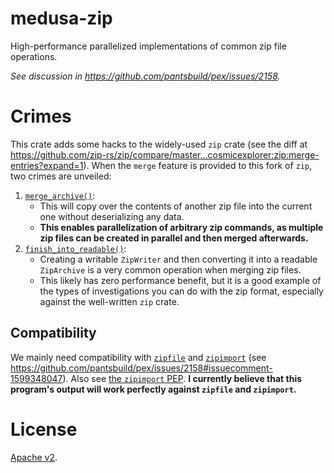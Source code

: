 medusa-zip
==========

High-performance parallelized implementations of common zip file operations.

*See discussion in https://github.com/pantsbuild/pex/issues/2158.*

# Crimes

This crate adds some hacks to the widely-used `zip` crate (see the diff at https://github.com/zip-rs/zip/compare/master...cosmicexplorer:zip:merge-entries?expand=1). When the `merge` feature is provided to this fork of `zip`, two crimes are unveiled:
1. [`merge_archive()`](https://github.com/cosmicexplorer/zip/blob/94c21b77b21db4133a210f335e0671f4ea85d6a0/src/write.rs#L483-L508):
    - This will copy over the contents of another zip file into the current one without deserializing any data.
    - **This enables parallelization of arbitrary zip commands, as multiple zip files can be created in parallel and then merged afterwards.**
2. [`finish_into_readable()`](https://github.com/cosmicexplorer/zip/blob/94c21b77b21db4133a210f335e0671f4ea85d6a0/src/write.rs#L327-L340):
    - Creating a writable `ZipWriter` and then converting it into a readable `ZipArchive` is a very common operation when merging zip files.
    - This likely has zero performance benefit, but it is a good example of the types of investigations you can do with the zip format, especially against the well-written `zip` crate.

## Compatibility
We mainly need compatibility with [`zipfile`](https://docs.python.org/3/library/zipfile.html) and [`zipimport`](https://docs.python.org/3/library/zipimport.html) (see https://github.com/pantsbuild/pex/issues/2158#issuecomment-1599348047). Also see [the `zipimport` PEP](https://peps.python.org/pep-0273/). **I currently believe that this program's output will work perfectly against `zipfile` and `zipimport`.**

# License
[Apache v2](./LICENSE).
